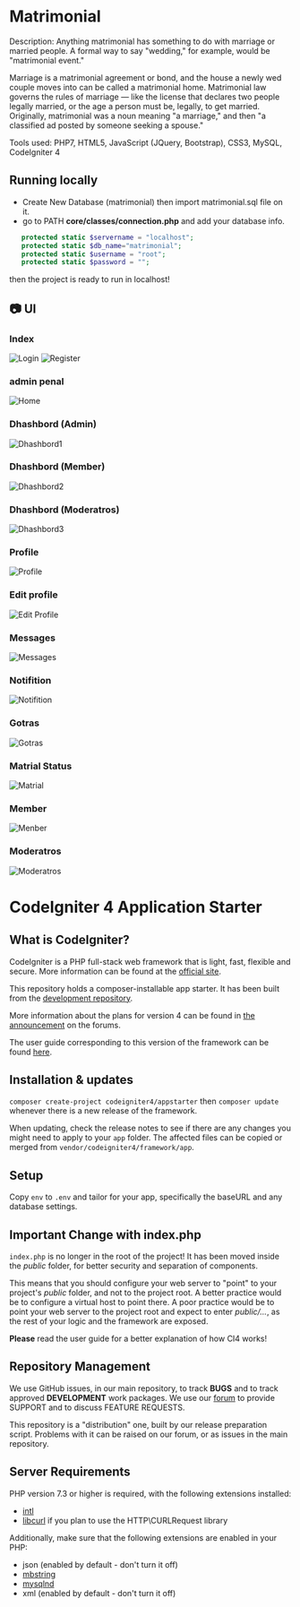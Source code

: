 # Matrimonial
Description: Anything matrimonial has something to do with marriage or married people. A formal way to say "wedding," for example, would be "matrimonial event."

Marriage is a matrimonial agreement or bond, and the house a newly wed couple moves into can be called a matrimonial home. Matrimonial law governs the rules of marriage — like the license that declares two people legally married, or the age a person must be, legally, to get married. Originally, matrimonial was a noun meaning "a marriage," and then "a classified ad posted by someone seeking a spouse." 

Tools used: PHP7, HTML5, JavaScript (JQuery, Bootstrap), CSS3, MySQL, CodeIgniter 4




## Running locally
 
 - Create New Database (matrimonial) then import matrimonial.sql file on it.
 - go to PATH **core/classes/connection.php** and add your database info.

 ```php
    protected static $servername = "localhost";
    protected static $db_name="matrimonial";
    protected static $username = "root";
    protected static $password = "";
```
 then the project is ready to run in localhost!

## 📷 UI


### Index
![Login](screenshots/login.jpg)
![Register](screenshots/register.jpg)

### admin penal
![Home](screenshots/admin.jpg)

### Dhashbord (Admin) 
![Dhashbord1](screenshots/dhashbord1.jpg)

### Dhashbord (Member)
![Dhashbord2](screenshots/dhashbord2.jpg)

### Dhashbord (Moderatros)
![Dhashbord3](screenshots/dhashbord3.jpg)

### Profile
![Profile](screenshots/profile1.jpg)

### Edit profile
![Edit Profile](screenshots/edit_profile.jpg)


### Messages 
![Messages](screenshots/messages.jpg)

### Notifition
![Notifition](screenshots/notif.jpg)


### Gotras
![Gotras](screenshots/gotras.jpg)


### Matrial Status
![Matrial](screenshots/matrimonial.jpg)


### Member
![Menber](screenshots/members.jpg)


### Moderatros
![Moderatros](screenshots/moderators.jpg)



# CodeIgniter 4 Application Starter

## What is CodeIgniter?

CodeIgniter is a PHP full-stack web framework that is light, fast, flexible and secure.
More information can be found at the [official site](http://codeigniter.com).

This repository holds a composer-installable app starter.
It has been built from the
[development repository](https://github.com/codeigniter4/CodeIgniter4).

More information about the plans for version 4 can be found in [the announcement](http://forum.codeigniter.com/thread-62615.html) on the forums.

The user guide corresponding to this version of the framework can be found
[here](https://codeigniter4.github.io/userguide/).

## Installation & updates

`composer create-project codeigniter4/appstarter` then `composer update` whenever
there is a new release of the framework.

When updating, check the release notes to see if there are any changes you might need to apply
to your `app` folder. The affected files can be copied or merged from
`vendor/codeigniter4/framework/app`.

## Setup

Copy `env` to `.env` and tailor for your app, specifically the baseURL
and any database settings.

## Important Change with index.php

`index.php` is no longer in the root of the project! It has been moved inside the *public* folder,
for better security and separation of components.

This means that you should configure your web server to "point" to your project's *public* folder, and
not to the project root. A better practice would be to configure a virtual host to point there. A poor practice would be to point your web server to the project root and expect to enter *public/...*, as the rest of your logic and the
framework are exposed.

**Please** read the user guide for a better explanation of how CI4 works!

## Repository Management

We use GitHub issues, in our main repository, to track **BUGS** and to track approved **DEVELOPMENT** work packages.
We use our [forum](http://forum.codeigniter.com) to provide SUPPORT and to discuss
FEATURE REQUESTS.

This repository is a "distribution" one, built by our release preparation script.
Problems with it can be raised on our forum, or as issues in the main repository.

## Server Requirements

PHP version 7.3 or higher is required, with the following extensions installed:

- [intl](http://php.net/manual/en/intl.requirements.php)
- [libcurl](http://php.net/manual/en/curl.requirements.php) if you plan to use the HTTP\CURLRequest library

Additionally, make sure that the following extensions are enabled in your PHP:

- json (enabled by default - don't turn it off)
- [mbstring](http://php.net/manual/en/mbstring.installation.php)
- [mysqlnd](http://php.net/manual/en/mysqlnd.install.php)
- xml (enabled by default - don't turn it off)


